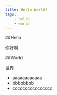```yaml
---
title: Hello World!
tags:
    - hello
    - world
---
```


##Hello

你好啊

##World

世界

* aaaaaaaaaaaa
* bbbbbbbb
* cccccccccccccccc